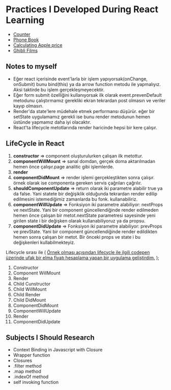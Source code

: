 <h1>Practices I Developed During React Learning</h1>
<ul>
 <li><a href="https://github.com/kasim444/MyStudiesAboutReact/tree/master/Counter">Counter</a></li>
 <li><a href="https://github.com/kasim444/MyStudiesAboutReact/tree/master/PhoneBook/my-app">Phone Book</a></li>
 <li><a href="https://github.com/kasim444/MyStudiesAboutReact/tree/master/AmountApple/my-app">Calculating Apple price</a></li>
 <li><a href="https://github.com/kasim444/MyStudiesAboutReact/tree/master/GhibliFilms">Ghibli Films</a></li>
</ul>

<h2>Notes to myself</h2>
<ul>
  <li>Eğer react içerisinde event'larla bir işlem yapıyorsak(onChange, onSubmit) bunu bind(this) ya da arrow function metodu ile yapmalıyız. Aksi taktirde bu işlem gerçekleşmeyecektir.</li>
  <li>Eğer form submit özelliğini kullanıyorsak ilk olarak event.prevenDefault metodunu çalıştırmamız gerekliki ekran tekrardan post olmasın ve veriler kayıp olmasın.</li>
  <li>Render'da state'lere müdehale etmek performansı düşürür. eğer bir setState uygulamamız gerekli ise bunu render metodunun hemen üstünde yapmamız daha iyi olacaktır.</li>
  <li>React'ta lifecycle metotlarında render haricinde hepsi bir kere çalışır.</li>
</ul>

<h2>LifeCycle in React</h2>
<p>
<ol>
  <li><b>constructor</b> => component oluşturulurken çalışan ilk metottur.</li>
  <li><b>componentWillMount</b> => sanal domdan, gerçek doma aktarılmadan hemen önce çalışır.page analitic gibi işlemlerde.</li>
  <li><b>render</b></li>
  <li><b>componentDidMount</b> => render işlemi gerçekleştikten sonra çalışır. örnek olarak ise componenta gereken servis çağrıları çağrılır.</li>
  <li><b>shouldComponentUpdate</b> => return olarak iki parametre alabilir true ya da false. Yani statete bir değişiklik olduğunda tekrardan render edilip edilmesini istemediğimiz zamanlarda bu fonk. kullanabiliriz.</li>
  <li><b>componentWillUpdate</b> => Fonksiyon iki parametre alabiliyor: nextProps ve nextState. Yani bir component güncellendiğinde render edilmeden hemen önce çalışan bir metot.nextState parametresi sayesinde yeni girilen state i bir değişken olarak kullanabiliyoruz ya da propsu.</li>
  <li><b>componentDidUpdate</b> => Fonksiyon iki parametre alabiliyor: prevProps ve prevState. Yani bir component güncellendiğinde render edildikten hemen sonra çalışan bir metot. Bir önceki props ve state i bu değişkenleri kullabilmekteyiz.</li>
</ol>
</p>
<p>Lifecycle sırası ile ( <a href="https://codepen.io/kasim444/pen/WgxZVP?editors=0010" target="_blank">Örnek olması açısından lifecycle ile ilgili codepen üzerinde ufak bir elma fiyatı hesaplama yapan bir uygulama geliştirdim.</a> );
  <ol>
  <li>Constructor</li>
  <li>Component WillMount</li>
  <li>Render</li>
  <li>Child Cunstructor</li>
  <li>Child WillMount</li>
  <li>Child Render</li>
  <li>Child DidMount</li>
  <li>ComponentDidMount</li>
  <li>ComponentWillUpdate</li>
  <li>Render</li>
  <li>ComponentDidUpdate</li>
 </ol>
</p>


<h2>Subjects I Should Research</h2>
<ul>
  <li>Context Binding in Javascript with Closure</li>
  <li>Wrapper function</li>
  <li>Closures</li>
  <li>.filter method</li>
  <li>.map method</li>
  <li>.indexOf method</li>
  <li>self invoking function</li>
</ul>